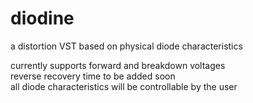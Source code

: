 # diodine
a distortion VST based on physical diode characteristics

currently supports forward and breakdown voltages \
reverse recovery time to be added soon \
all diode characteristics will be controllable by the user
